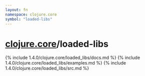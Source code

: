```yaml
---
layout: fn
namespace: clojure.core
symbol: "loaded-libs"
---
```


# [clojure.core](../)/loaded-libs

{% include 1.4.0/clojure.core/loaded_libs/docs.md %}
{% include 1.4.0/clojure.core/loaded_libs/examples.md %}
{% include 1.4.0/clojure.core/loaded_libs/src.md %}


